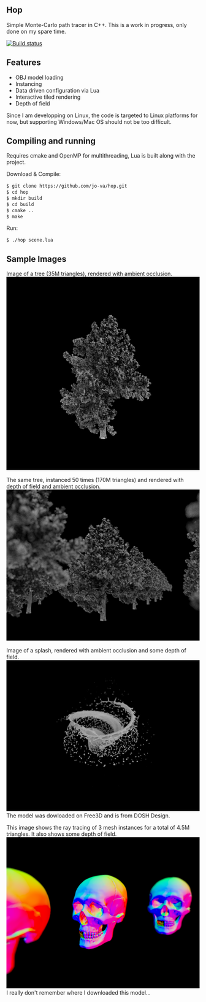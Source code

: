 ## Hop

Simple Monte-Carlo path tracer in C++.
This is a work in progress, only done on my spare time.

[![Build status](https://travis-ci.org/jo-va/hop.svg?branch=master)](https://travis-ci.org/jo-va/hop)

## Features
- OBJ model loading
- Instancing
- Data driven configuration via Lua
- Interactive tiled rendering
- Depth of field

Since I am developping on Linux, the code is targeted to Linux platforms for now, but supporting Windows/Mac OS should not be too difficult.

## Compiling and running
Requires cmake and OpenMP for multithreading, Lua is built along with the project.

Download & Compile:
```
$ git clone https://github.com/jo-va/hop.git
$ cd hop
$ mkdir build
$ cd build
$ cmake ..
$ make
```

Run:
```
$ ./hop scene.lua
```

## Sample Images

Image of a tree (35M triangles), rendered with ambient occlusion.
![Tree](doc/images/tree.png?raw=true "Tree")

The same tree, instanced 50 times (170M triangles) and rendered with depth of field and ambient occlusion.
![Forest DOF](doc/images/forest_dof.png?raw=true "Forest DOF")

Image of a splash, rendered with ambient occlusion and some depth of field.
![Splash AO](doc/images/splash_ao.png?raw=true "Splash AO")
The model was dowloaded on Free3D and is from DOSH Design.

This image shows the ray tracing of 3 mesh instances for a total of 4.5M triangles. It also shows some depth of field.
![Skull](doc/images/skull.png?raw=true "Skull")
I really don't remember where I downloaded this model...

